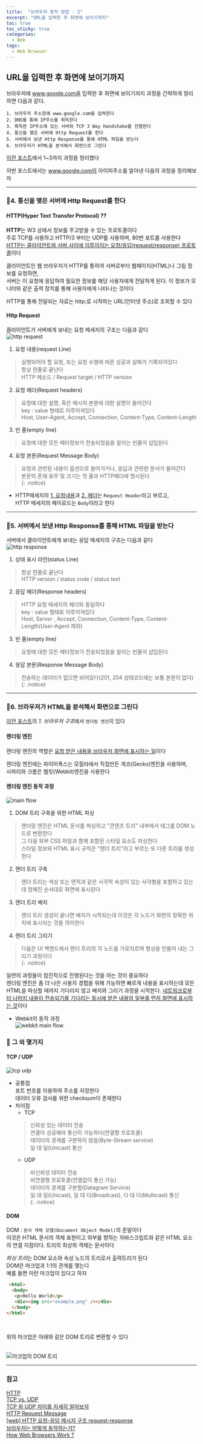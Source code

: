 ```yaml
---
title:  "브라우저 동작 방법 - 2"
excerpt: "URL을 입력한 후 화면에 보이기까지"
toc: true
toc_sticky: true
categories:
  - Web
tags:
  - Web Browser
---
```

## URL을 입력한 후 화면에 보이기까지   
브라우저에 www.google.com을 입력한 후 화면에 보이기까지 과정을 간략하게 정리하면 다음과 같다.  

```
1. 브라우저 주소창에 www.google.com을 입력한다  
2. DNS를 통해 IP주소를 획득한다  
3. 획득한 IP주소에 있는 서버와 TCP 3 Way Handshake를 진행한다  
4. 통신을 맺은 서버에 Http Request를 한다  
5. 서버에서 보낸 Http Response를 통해 HTML 파일을 받는다  
6. 브라우저가 HTML을 분석해서 화면으로 그린다  
```
[이전 포스트](https://hongjuzzang.github.io/web/web_browser1/)에서 1~3까지 과정을 정리했다  


이번 포스트에서는 www.google.com의 아이피주소를 알아낸 다음의 과정을 정리해보자  

---
### 🎈4. 통신을 맺은 서버에 Http Request를 한다  
#### HTTP(Hyper Text Transfer Protocol) ??  
 **HTTP**는 W3 상에서 정보를 주고받을 수 있는 프로토콜이다  
주로 TCP를 사용하고 HTTP/3 부터는 UDP를 사용하며, 80번 포트를 사용한다  
<ins>HTTP는 클라이언트와 서버 사이에 이루어지는 요청/응답(request/response) 프로토콜</ins>이다  

클라이언트인 웹 브라우저가 HTTP를 통하여 서버로부터 웹페이지(HTML)나 그림 정보를 요청하면,  
서버는 이 요청에 응답하여 필요한 정보를 해당 사용자에게 전달하게 된다. 이 정보가 모니터와 같은 출력 장치를 통해 사용자에게 나타나는 것이다  

HTTP를 통해 전달되는 자료는 http:로 시작하는 URL(인터넷 주소)로 조회할 수 있다  

#### Http Request  
클라이언트가 서버에게 보내는 요청 메세지의 구조는 다음과 같다  
![http request](/assets/images/post/200924-2.png)  
1. 요청 내용(request Line)  
  > 실행되어야 할 요청, 또는 요청 수행에 따른 성공과 실패가 기록되어있다  
  > 항상 한줄로 끝난다  
  > HTTP 메소드 / Request target / HTTP version
2. 요청 헤더(Request headers)  
  > 요청에 대한 설명, 혹은 메시지 본문에 대한 설명이 들어간다  
  > key : value 형태로 이루어져있다  
  > Host, User-Agent, Accept, Connection, Content-Type, Content-Length  
3. 빈 줄(empty line)  
  > 요청에 대한 모든 메타정보가 전송되었음을 알리는 빈줄이 삽입된다  
4. 요청 본문(Request Message Body)  
  > 요청과 관련된 내용이 옵션으로 들어가거나, 응답과 관련한 문서가 들어간다  
  > 본문의 존재 유무 및 크기는 첫 줄과 HTTP헤더에 명시된다  
{: .notice}  
* HTTP메세지의 <ins>1. 요청내용</ins>과  <ins>2. 헤더</ins>는 `Request Header`라고 부르고,  
HTTP 메세지의 페이로드는 `Body`이라고 한다  



---
### 🎈5. 서버에서 보낸 Http Response를 통해 HTML 파일을 받는다  
서버에서 클라이언트에게 보내는 응답 메세지의 구조는 다음과 같다  
![http response](/assets/images/post/200924-3.png)  
1. 상태 표시 라인(status Line)  
  > 항상 한줄로 끝난다  
  > HTTP version / status code / status text
2. 응답 헤더(Response headers)  
  > HTTP 요청 메세지의 헤더와 동일하다  
  > key : value 형태로 이루어져있다  
  > Host, *Server* , Accept, Connection, Content-Type, Content-Length(User-Agent 제외)  
3. 빈 줄(empty line)  
  > 요청에 대한 모든 메타정보가 전송되었음을 알리는 빈줄이 삽입된다  
4. 응답 본문(Response Message Body)  
  > 전송하는 데이터가 없으면 비어있다(201, 204 상태코드에는 보통 본문이 없다)  
{: .notice}  

---
### 🎈6. 브라우저가 HTML을 분석해서 화면으로 그린다  
[이전 포스트](https://hongjuzzang.github.io/web/web_browser1/)의 *1. 브라우저 구조*에서 `렌더링 엔진`이 있다  
#### 렌더링 엔진  
렌더링 엔진의 역할은 <ins>요청 받은 내용을 브라우저 화면에 표시하는 일</ins>이다  

렌더링 엔진에는 파이어폭스는 모질라에서 직접만든 게코(Gecko)엔진을 사용하며,  
사파리와 크롬은 웹킷(Webkit)엔진을 사용한다  

#### 렌더링 엔진 동작 과정  
![main flow](/assets/images/post/200924-4.png)  
1. DOM 트리 구축을 위한 HTML 파싱  
  > 렌더링 엔진은 HTML 문서를 파싱하고 "콘텐츠 트리" 내부에서 태그를 DOM 노드로 변환한다  
  > 그 다음 외부 CSS 파일과 함께 포함된 스타일 요소도 파싱한다   
  > 스타일 정보와 HTML 표시 규칙은 "렌더 트리"라고 부르는 또 다른 트리를 생성한다  
2. 렌더 트리 구축  
  > 렌더 트리는 색상 또는 면적과 같은 시각적 속성이 있는 사각형을 포함하고 있는데 정해진 순서대로 화면에 표시된다  
3. 렌더 트리 배치  
  > 렌더 트리 생성이 끝나면 배치가 시작되는데 이것은 각 노드가 화면의 정확한 위치에 표시되는 것을 의미한다  
4. 렌더 트리 그리기  
  > 다음은 UI 백엔드에서 렌더 트리의 각 노드를 가로지르며 형상을 만들어 내는 그리기 과정이다  
{: .notice}  

일련의 과정들이 점진적으로 진행된다는 것을 아는 것이 중요하다  
렌더링 엔진은 좀 더 나은 사용자 경험을 위해 가능하면 빠르게 내용을 표시하는데 모든 HTML을 파싱할 때까지 기다리지 않고 배치와 그리기 과정을 시작한다. <ins>네트워크로부터 나머지 내용이 전송되기를 기다리는 동시에 받은 내용의 일부를 먼저 화면에 표시하는 것</ins>이다  



* Webkit의 동작 과정  
![webkit main flow](/assets/images/post/200924-5.png)  


### 🎈 그 외 몇가지  
#### TCP / UDP  
![tcp udp](/assets/images/post/200924-1.jpg)  
* 공통점  
포트 번호를 이용하여 주소를 지정한다  
데이터 오류 검사를 위한 checksum이 존재한다  
* 차이점  
  - TCP  
  > 신뢰성 있는 데이터 전송  
  > 연결이 성공해야 통신이 가능하다(연결형 프로토콜)  
  > 데이터의 경계를 구분하지 않음(Byte-Stream service)  
  > 일 대 일(Unicast) 통신  
  - UDP  
  > 비신뢰성 데이터 전송  
  > 비연결형 프로토콜(연결없이 통신 가능)  
  > 데이터의 경계를 구분함(Datagram Service)  
  > 일 대 일(Unicast), 일 대 다(Broadcast), 다 대 다(Multicast) 통신  
{: .notice}  



#### DOM  

DOM : `문서 객체 모델(Document Object Model)`의 준말이다  
이것은 HTML 문서의 객체 표현이고 외부를 향하는 자바스크립트와 같은 HTML 요소의 연결 지점이다. 트리의 최상위 객체는 문서이다  


*파싱 트리*는 DOM 요소와 속성 노드의 트리로서 출력트리가 된다  
DOM은 마크업과 1:1의 관계를 맺는다  
예를 들면 이런 마크업이 있다고 하자  
```html
 <html>
  <body>
   <p>Hello World</p>
   <div><img src="example.png" /></div>
  </body>
</html>  
```
<br />

위의 마크업은 아래와 같은 DOM 트리로 변환할 수 있다  
<br />

![마크업의 DOM 트리](https://d2.naver.com/content/images/2015/06/helloworld-59361-8.png)  


---
### 참고  
[HTTP](https://ko.wikipedia.org/wiki/HTTP)  
[TCP vs. UDP](https://microchipdeveloper.com/tcpip:tcp-vs-udp)  
[TCP 와 UDP 차이를 자세히 알아보자](https://velog.io/@hidaehyunlee/TCP-%EC%99%80-UDP-%EC%9D%98-%EC%B0%A8%EC%9D%B4#%EA%B3%B5%ED%86%B5%EC%A0%90)  
[HTTP Request Message](https://documentation.help/DogeTool-HTTP-Requests-vt/http_request.htm)  
[[web] HTTP 요청-응답 메시지 구조 request-response](https://ychae-leah.tistory.com/82)  
[브라우저는 어떻게 동작하는가?](https://d2.naver.com/helloworld/59361)  
[How Web Browsers Work ?](https://medium.com/@pdster/how-web-browsers-work-6385b9374375)  